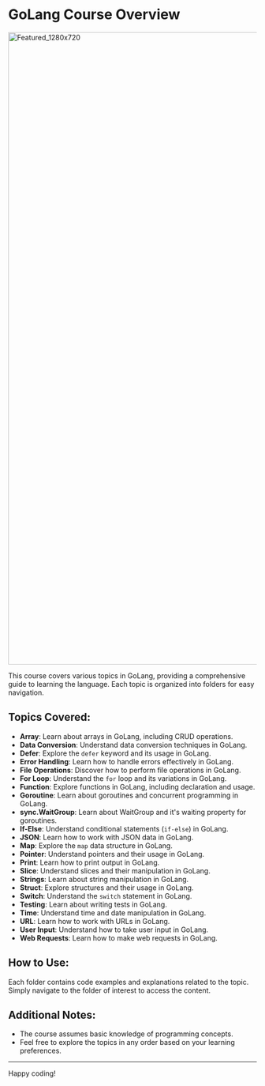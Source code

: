 # GoLang Course Overview

<img width="1280" alt="Featured_1280x720" src="https://github.com/Prince-1501/golang/assets/37762770/04bd6000-4f0d-4e85-aea9-ea2f631e0ac8">

This course covers various topics in GoLang, providing a comprehensive guide to learning the language. Each topic is organized into folders for easy navigation.

## Topics Covered:

- **Array**: Learn about arrays in GoLang, including CRUD operations.
- **Data Conversion**: Understand data conversion techniques in GoLang.
- **Defer**: Explore the `defer` keyword and its usage in GoLang.
- **Error Handling**: Learn how to handle errors effectively in GoLang.
- **File Operations**: Discover how to perform file operations in GoLang.
- **For Loop**: Understand the `for` loop and its variations in GoLang.
- **Function**: Explore functions in GoLang, including declaration and usage.
- **Goroutine**: Learn about goroutines and concurrent programming in GoLang.
- **sync.WaitGroup**: Learn about WaitGroup and it's waiting property for goroutines.
- **If-Else**: Understand conditional statements (`if-else`) in GoLang.
- **JSON**: Learn how to work with JSON data in GoLang.
- **Map**: Explore the `map` data structure in GoLang.
- **Pointer**: Understand pointers and their usage in GoLang.
- **Print**: Learn how to print output in GoLang.
- **Slice**: Understand slices and their manipulation in GoLang.
- **Strings**: Learn about string manipulation in GoLang.
- **Struct**: Explore structures and their usage in GoLang.
- **Switch**: Understand the `switch` statement in GoLang.
- **Testing**: Learn about writing tests in GoLang.
- **Time**: Understand time and date manipulation in GoLang.
- **URL**: Learn how to work with URLs in GoLang.
- **User Input**: Understand how to take user input in GoLang.
- **Web Requests**: Learn how to make web requests in GoLang.

## How to Use:

Each folder contains code examples and explanations related to the topic. Simply navigate to the folder of interest to access the content.

## Additional Notes:

- The course assumes basic knowledge of programming concepts.
- Feel free to explore the topics in any order based on your learning preferences.

---

Happy coding!
